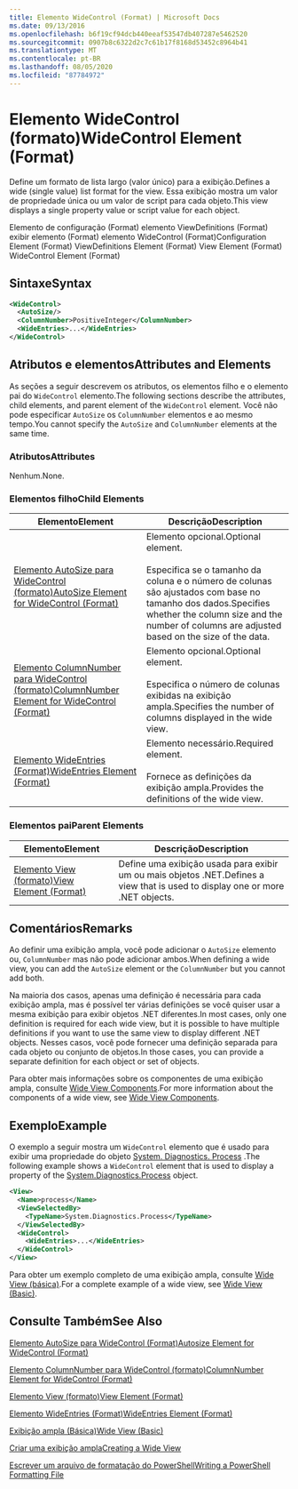 ```yaml
---
title: Elemento WideControl (Format) | Microsoft Docs
ms.date: 09/13/2016
ms.openlocfilehash: b6f19cf94dcb440eeaf53547db407287e5462520
ms.sourcegitcommit: 0907b8c6322d2c7c61b17f8168d53452c8964b41
ms.translationtype: MT
ms.contentlocale: pt-BR
ms.lasthandoff: 08/05/2020
ms.locfileid: "87784972"
---
```

# <a name="widecontrol-element-format"></a><span data-ttu-id="505bb-102">Elemento WideControl (formato)</span><span class="sxs-lookup"><span data-stu-id="505bb-102">WideControl Element (Format)</span></span>

<span data-ttu-id="505bb-103">Define um formato de lista largo (valor único) para a exibição.</span><span class="sxs-lookup"><span data-stu-id="505bb-103">Defines a wide (single value) list format for the view.</span></span> <span data-ttu-id="505bb-104">Essa exibição mostra um valor de propriedade única ou um valor de script para cada objeto.</span><span class="sxs-lookup"><span data-stu-id="505bb-104">This view displays a single property value or script value for each object.</span></span>

<span data-ttu-id="505bb-105">Elemento de configuração (Format) elemento ViewDefinitions (Format) exibir elemento (Format) elemento WideControl (Format)</span><span class="sxs-lookup"><span data-stu-id="505bb-105">Configuration Element (Format) ViewDefinitions Element (Format) View Element (Format) WideControl Element (Format)</span></span>

## <a name="syntax"></a><span data-ttu-id="505bb-106">Sintaxe</span><span class="sxs-lookup"><span data-stu-id="505bb-106">Syntax</span></span>

```xml
<WideControl>
  <AutoSize/>
  <ColumnNumber>PositiveInteger</ColumnNumber>
  <WideEntries>...</WideEntries>
</WideControl>
```

## <a name="attributes-and-elements"></a><span data-ttu-id="505bb-107">Atributos e elementos</span><span class="sxs-lookup"><span data-stu-id="505bb-107">Attributes and Elements</span></span>

<span data-ttu-id="505bb-108">As seções a seguir descrevem os atributos, os elementos filho e o elemento pai do `WideControl` elemento.</span><span class="sxs-lookup"><span data-stu-id="505bb-108">The following sections describe the attributes, child elements, and parent element of the `WideControl` element.</span></span> <span data-ttu-id="505bb-109">Você não pode especificar `AutoSize` os `ColumnNumber` elementos e ao mesmo tempo.</span><span class="sxs-lookup"><span data-stu-id="505bb-109">You cannot specify the `AutoSize` and `ColumnNumber` elements at the same time.</span></span>

### <a name="attributes"></a><span data-ttu-id="505bb-110">Atributos</span><span class="sxs-lookup"><span data-stu-id="505bb-110">Attributes</span></span>

<span data-ttu-id="505bb-111">Nenhum.</span><span class="sxs-lookup"><span data-stu-id="505bb-111">None.</span></span>

### <a name="child-elements"></a><span data-ttu-id="505bb-112">Elementos filho</span><span class="sxs-lookup"><span data-stu-id="505bb-112">Child Elements</span></span>

|<span data-ttu-id="505bb-113">Elemento</span><span class="sxs-lookup"><span data-stu-id="505bb-113">Element</span></span>|<span data-ttu-id="505bb-114">Descrição</span><span class="sxs-lookup"><span data-stu-id="505bb-114">Description</span></span>|
|-------------|-----------------|
|[<span data-ttu-id="505bb-115">Elemento AutoSize para WideControl (formato)</span><span class="sxs-lookup"><span data-stu-id="505bb-115">AutoSize Element for WideControl (Format)</span></span>](./autosize-element-for-widecontrol-format.md)|<span data-ttu-id="505bb-116">Elemento opcional.</span><span class="sxs-lookup"><span data-stu-id="505bb-116">Optional element.</span></span><br /><br /> <span data-ttu-id="505bb-117">Especifica se o tamanho da coluna e o número de colunas são ajustados com base no tamanho dos dados.</span><span class="sxs-lookup"><span data-stu-id="505bb-117">Specifies whether the column size and the number of columns are adjusted based on the size of the data.</span></span>|
|[<span data-ttu-id="505bb-118">Elemento ColumnNumber para WideControl (formato)</span><span class="sxs-lookup"><span data-stu-id="505bb-118">ColumnNumber Element for WideControl (Format)</span></span>](./columnnumber-element-for-widecontrol-format.md)|<span data-ttu-id="505bb-119">Elemento opcional.</span><span class="sxs-lookup"><span data-stu-id="505bb-119">Optional element.</span></span><br /><br /> <span data-ttu-id="505bb-120">Especifica o número de colunas exibidas na exibição ampla.</span><span class="sxs-lookup"><span data-stu-id="505bb-120">Specifies the number of columns displayed in the wide view.</span></span>|
|[<span data-ttu-id="505bb-121">Elemento WideEntries (Format)</span><span class="sxs-lookup"><span data-stu-id="505bb-121">WideEntries Element (Format)</span></span>](./wideentries-element-for-widecontrol-format.md)|<span data-ttu-id="505bb-122">Elemento necessário.</span><span class="sxs-lookup"><span data-stu-id="505bb-122">Required element.</span></span><br /><br /> <span data-ttu-id="505bb-123">Fornece as definições da exibição ampla.</span><span class="sxs-lookup"><span data-stu-id="505bb-123">Provides the definitions of the wide view.</span></span>|

### <a name="parent-elements"></a><span data-ttu-id="505bb-124">Elementos pai</span><span class="sxs-lookup"><span data-stu-id="505bb-124">Parent Elements</span></span>

|<span data-ttu-id="505bb-125">Elemento</span><span class="sxs-lookup"><span data-stu-id="505bb-125">Element</span></span>|<span data-ttu-id="505bb-126">Descrição</span><span class="sxs-lookup"><span data-stu-id="505bb-126">Description</span></span>|
|-------------|-----------------|
|[<span data-ttu-id="505bb-127">Elemento View (formato)</span><span class="sxs-lookup"><span data-stu-id="505bb-127">View Element (Format)</span></span>](./view-element-format.md)|<span data-ttu-id="505bb-128">Define uma exibição usada para exibir um ou mais objetos .NET.</span><span class="sxs-lookup"><span data-stu-id="505bb-128">Defines a view that is used to display one or more .NET objects.</span></span>|

## <a name="remarks"></a><span data-ttu-id="505bb-129">Comentários</span><span class="sxs-lookup"><span data-stu-id="505bb-129">Remarks</span></span>

<span data-ttu-id="505bb-130">Ao definir uma exibição ampla, você pode adicionar o `AutoSize` elemento ou, `ColumnNumber` mas não pode adicionar ambos.</span><span class="sxs-lookup"><span data-stu-id="505bb-130">When defining a wide view, you can add the `AutoSize` element or the `ColumnNumber` but you cannot add both.</span></span>

<span data-ttu-id="505bb-131">Na maioria dos casos, apenas uma definição é necessária para cada exibição ampla, mas é possível ter várias definições se você quiser usar a mesma exibição para exibir objetos .NET diferentes.</span><span class="sxs-lookup"><span data-stu-id="505bb-131">In most cases, only one definition is required for each wide view, but it is possible to have multiple definitions if you want to use the same view to display different .NET objects.</span></span> <span data-ttu-id="505bb-132">Nesses casos, você pode fornecer uma definição separada para cada objeto ou conjunto de objetos.</span><span class="sxs-lookup"><span data-stu-id="505bb-132">In those cases, you can provide a separate definition for each object or set of objects.</span></span>

<span data-ttu-id="505bb-133">Para obter mais informações sobre os componentes de uma exibição ampla, consulte [Wide View Components](./creating-a-wide-view.md).</span><span class="sxs-lookup"><span data-stu-id="505bb-133">For more information about the components of a wide view, see [Wide View Components](./creating-a-wide-view.md).</span></span>

## <a name="example"></a><span data-ttu-id="505bb-134">Exemplo</span><span class="sxs-lookup"><span data-stu-id="505bb-134">Example</span></span>

<span data-ttu-id="505bb-135">O exemplo a seguir mostra um `WideControl` elemento que é usado para exibir uma propriedade do objeto [System. Diagnostics. Process](/dotnet/api/System.Diagnostics.Process) .</span><span class="sxs-lookup"><span data-stu-id="505bb-135">The following example shows a `WideControl` element that is used to display a property of the [System.Diagnostics.Process](/dotnet/api/System.Diagnostics.Process) object.</span></span>

```xml
<View>
  <Name>process</Name>
  <ViewSelectedBy>
    <TypeName>System.Diagnostics.Process</TypeName>
  </ViewSelectedBy>
  <WideControl>
    <WideEntries>...</WideEntries>
  </WideControl>
</View>
```

<span data-ttu-id="505bb-136">Para obter um exemplo completo de uma exibição ampla, consulte [Wide View (básica)](./wide-view-basic.md).</span><span class="sxs-lookup"><span data-stu-id="505bb-136">For a complete example of a wide view, see [Wide View (Basic)](./wide-view-basic.md).</span></span>

## <a name="see-also"></a><span data-ttu-id="505bb-137">Consulte Também</span><span class="sxs-lookup"><span data-stu-id="505bb-137">See Also</span></span>

[<span data-ttu-id="505bb-138">Elemento AutoSize para WideControl (Format)</span><span class="sxs-lookup"><span data-stu-id="505bb-138">Autosize Element for WideControl (Format)</span></span>](./autosize-element-for-widecontrol-format.md)

[<span data-ttu-id="505bb-139">Elemento ColumnNumber para WideControl (formato)</span><span class="sxs-lookup"><span data-stu-id="505bb-139">ColumnNumber Element for WideControl (Format)</span></span>](./columnnumber-element-for-widecontrol-format.md)

[<span data-ttu-id="505bb-140">Elemento View (formato)</span><span class="sxs-lookup"><span data-stu-id="505bb-140">View Element (Format)</span></span>](./view-element-format.md)

[<span data-ttu-id="505bb-141">Elemento WideEntries (Format)</span><span class="sxs-lookup"><span data-stu-id="505bb-141">WideEntries Element (Format)</span></span>](./wideentries-element-for-widecontrol-format.md)

[<span data-ttu-id="505bb-142">Exibição ampla (Básica)</span><span class="sxs-lookup"><span data-stu-id="505bb-142">Wide View (Basic)</span></span>](./wide-view-basic.md)

[<span data-ttu-id="505bb-143">Criar uma exibição ampla</span><span class="sxs-lookup"><span data-stu-id="505bb-143">Creating a Wide View</span></span>](./creating-a-wide-view.md)

[<span data-ttu-id="505bb-144">Escrever um arquivo de formatação do PowerShell</span><span class="sxs-lookup"><span data-stu-id="505bb-144">Writing a PowerShell Formatting File</span></span>](./writing-a-powershell-formatting-file.md)
